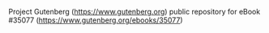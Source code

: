Project Gutenberg (https://www.gutenberg.org) public repository for eBook #35077 (https://www.gutenberg.org/ebooks/35077)
